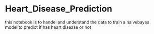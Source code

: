 # Heart_Disease_Prediction
this notebook is to handel and understand the data to train a naivebayes model to predict if has heart disease or not 
